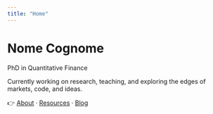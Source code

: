 ```yaml
---
title: "Home"
---
```


# Nome Cognome  
PhD in Quantitative Finance  

Currently working on research, teaching, and exploring the edges of markets, code, and ideas.

👉 [About](/about) · [Resources](/resources) · [Blog](https://tuosubstack.substack.com)
